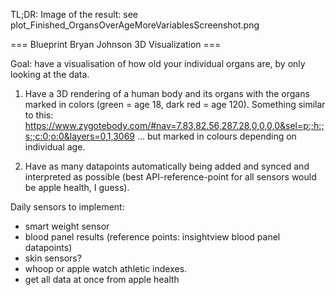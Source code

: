 TL;DR: Image of the result:
see plot_Finished_OrgansOverAgeMoreVariablesScreenshot.png


=== Blueprint Bryan Johnson 3D Visualization ===

Goal: have a visualisation of how old your individual organs are, by only looking at the data.

1. Have a 3D rendering of a human body and its organs with the organs marked in colors (green = age 18, dark red = age 120).
Something similar to this: https://www.zygotebody.com/#nav=7.83,82.56,287.28,0,0,0,0&sel=p:;h:;s:;c:0;o:0&layers=0,1,3069
... but marked in colours depending on individual age.

2. Have as many datapoints automatically being added and synced and interpreted as possible (best API-reference-point for all sensors would be apple health, I guess).

Daily sensors to implement:

- smart weight sensor
- blood panel results (reference points: insightview blood panel datapoints)
- skin sensors?
- whoop or apple watch athletic indexes.
- get all data at once from apple health